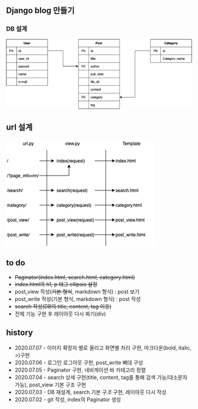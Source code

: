 ## Django blog 만들기

### DB 설계
![DB](md_image/blogDB.png)

## url 설계

![url](md_image/url.png)

## to do

* ~~Paginator(index.html, search.html, category.html)~~
* ~~index.html의 h1, p 태그 ellipsis 설정~~
* post_view 작성(~~기본 형식~~, markdown 형식) : post 보기
* post_write 작성(기본 형식, markdown 형식) : post 작성
* ~~search 작성(DB의 title, content, tag 이용)~~
* 전체 기능 구현 후 레이아웃 다시 짜기(div)

## history
* 2020.07.07 - 이미지 확장자 별로 올리고 화면별 처리 구현, 마크다운(bold, italic, >)구현
* 2020.07.06 - 로그인 로그아웃 구현, post_write 뼈대 구성
* 2020.07.05 - Paginator 구현, 네비게이션 바 카테고리 정렬
* 2020.07.04 - search 상세 구현(title, content, tag를 통해 검색 가능/대소문자 가능), post_view 기본 구조 구현
* 2020.07,03 - DB 재설계, search 기본 구*조* 구현, 레이아웃 다시 작성
* 2020.07.02 - git 작성, index의 Paginator 생성

